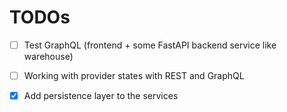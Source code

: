 # TODOs

- [ ] Test GraphQL (frontend + some FastAPI backend service like warehouse)

- [ ] Working with provider states with REST and GraphQL

- [x] Add persistence layer to the services
